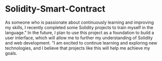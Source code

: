 # Solidity-Smart-Contract

As someone who is passionate about continuously learning and improving my skills, I recently completed some Solidity projects to train myself in the language." In the future, I plan to use this project as a foundation to build a user interface, which will allow me to further my understanding of Solidity and web development. "I am excited to continue learning and exploring new technologies, and I believe that projects like this will help me achieve my goals.